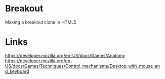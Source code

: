 # Breakout

Making a breakout clone in HTML5

# Links

https://developer.mozilla.org/en-US/docs/Games/Anatomy
https://developer.mozilla.org/en-US/docs/Games/Techniques/Control_mechanisms/Desktop_with_mouse_and_keyboard
